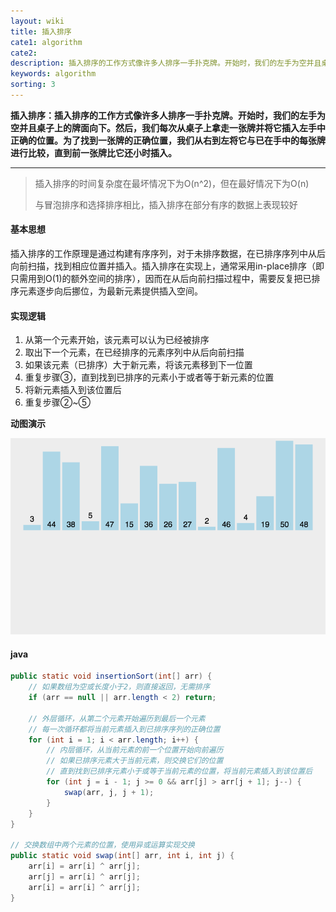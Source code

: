 ```yaml
---
layout: wiki
title: 插入排序
cate1: algorithm
cate2: 
description: 插入排序的工作方式像许多人排序一手扑克牌。开始时，我们的左手为空并且桌子上的牌面向下。然后，我们每次从桌子上拿走一张牌并将它插入左手中正确的位置
keywords: algorithm
sorting: 3
---
```




**插入排序：插入排序的工作方式像许多人排序一手扑克牌。开始时，我们的左手为空并且桌子上的牌面向下。然后，我们每次从桌子上拿走一张牌并将它插入左手中正确的位置。为了找到一张牌的正确位置，我们从右到左将它与已在手中的每张牌进行比较，直到前一张牌比它还小时插入。**

------



> 插入排序的时间复杂度在最坏情况下为O(n^2)，但在最好情况下为O(n)
>
> 与冒泡排序和选择排序相比，插入排序在部分有序的数据上表现较好



#### 基本思想

插入排序的工作原理是通过构建有序序列，对于未排序数据，在已排序序列中从后向前扫描，找到相应位置并插入。插入排序在实现上，通常采用in-place排序（即只需用到O(1)的额外空间的排序），因而在从后向前扫描过程中，需要反复把已排序元素逐步向后挪位，为最新元素提供插入空间。



#### 实现逻辑

1. 从第一个元素开始，该元素可以认为已经被排序
2. 取出下一个元素，在已经排序的元素序列中从后向前扫描
3. 如果该元素（已排序）大于新元素，将该元素移到下一位置
4. 重复步骤③，直到找到已排序的元素小于或者等于新元素的位置
5. 将新元素插入到该位置后
6. 重复步骤②~⑤



**动图演示**

<img src="/images/wiki/algorithm/algorithm-insertion-sort_step1.gif"  />



#### java

```java
public static void insertionSort(int[] arr) {
	// 如果数组为空或长度小于2，则直接返回，无需排序
    if (arr == null || arr.length < 2) return;

	// 外层循环，从第二个元素开始遍历到最后一个元素
	// 每一次循环都将当前元素插入到已排序序列的正确位置
    for (int i = 1; i < arr.length; i++) {
		// 内层循环，从当前元素的前一个位置开始向前遍历
		// 如果已排序元素大于当前元素，则交换它们的位置
		// 直到找到已排序元素小于或等于当前元素的位置，将当前元素插入到该位置后
        for (int j = i - 1; j >= 0 && arr[j] > arr[j + 1]; j--) {
            swap(arr, j, j + 1);
        }
    }
}

// 交换数组中两个元素的位置，使用异或运算实现交换
public static void swap(int[] arr, int i, int j) {
    arr[i] = arr[i] ^ arr[j];
    arr[j] = arr[i] ^ arr[j];
    arr[i] = arr[i] ^ arr[j];
}
```

